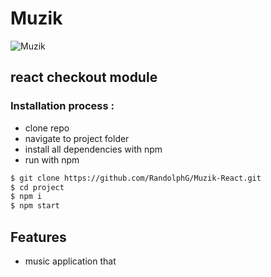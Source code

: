 # Muzik


![Muzik](https://github.com/RandolphG/checkout-module/blob/master/public/_checkout-module.gif?raw=true)


## react checkout module

### Installation process :

- clone repo
- navigate to project folder
- install all dependencies with npm
- run with npm


```bash
$ git clone https://github.com/RandolphG/Muzik-React.git
$ cd project
$ npm i
$ npm start
```
## Features
- music application that 
